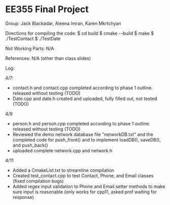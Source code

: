# EE355 Final Project

Group: Jack Blackadar, Aleena Imran, Karen Mkrtchyan

Directions for compiling the code:
$ cd build
$ cmake --build
$ make
$ ./TestContact
$ ./TestDate

Not Working Parts: N/A

References: N/A (other than class slides)

Log:

4/7:

- contact.h and contact.cpp completed according to phase 1 outline. released without testing (TODO)
- Date.cpp and date.h created and uploaded, fully filled out, not tested (TODO)

4/9

- person.h and person.cpp completed according to phase 1 outline. released without testing (TODO)
- Reviewed the demo network database file "networkDB.txt" and the completed code for push_front() and to implement loadDB(), saveDB(), and push_back()
- uploaded complete network.cpp and network.h

4/11

- Added a CmakeList.txt to streamline compilation
- Created test_contact.cpp to test Contact, Phone, and Email classes (fixed compilation bugs)
- Added regex input validation to Phone and Email setter methods to make sure input is reasonable (only works for cpp11, asked prof waiting for response)
